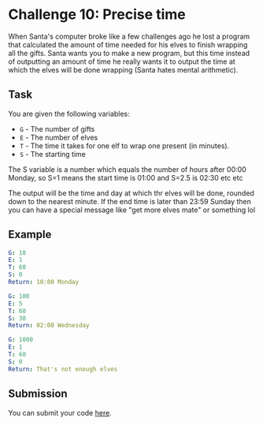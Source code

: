 # Challenge 10: Precise time

When Santa's computer broke like a few challenges ago he lost a program that calculated the amount of time needed for his elves to finish wrapping all the gifts. Santa wants you to make a new program, but this time instead of outputting an amount of time he really wants it to output the time at which the elves will be done wrapping (Santa hates mental arithmetic).

## Task

You are given the following variables:

- `G` - The number of gifts
- `E` - The number of elves
- `T` - The time it takes for one elf to wrap one present (in minutes).
- `S` - The starting time

The S variable is a number which equals the number of hours after 00:00 Monday, so S=1 means the start time is 01:00 and S=2.5 is 02:30 etc etc

The output will be the time and day at which thr elves will be done, rounded down to the nearest minute. If the end time is later than 23:59 Sunday then you can have a special message like "get more elves mate" or something lol

## Example

```yaml
G: 10
E: 1
T: 60
S: 0
Return: 10:00 Monday

G: 100
E: 5
T: 60
S: 30
Return: 02:00 Wednesday

G: 1000
E: 1
T: 60
S: 0
Return: That's not enough elves
```

## Submission

You can submit your code [here](https://docs.google.com/forms/d/1SsjQ2lDbAs_g1H49ZS44y6Tw1KuX3sM9f6GKW_YaNaI).
